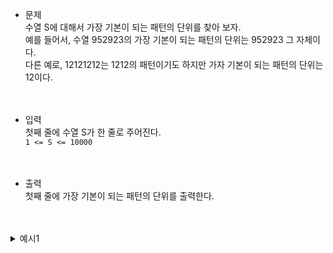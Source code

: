 - 문제<br>
수열 S에 대해서 가장 기본이 되는 패턴의 단위를 찾아 보자.<br>
예를 들어서, 수열 952923의 가장 기본이 되는 패턴의 단위는 952923 그 자체이다.<br>
다른 예로, 12121212는 1212의 패턴이기도 하지만 가자 기본이 되는 패턴의 단위는 12이다.<br><br><br>

- 입력<br>
첫째 줄에 수열 S가 한 줄로 주어진다.<br>
`1 <= S <= 10000`<br><br><br>

- 출력<br>
첫째 줄에 가장 기본이 되는 패턴의 단위를 출력한다.<br><br><br>

<details>
  <summary>예시1</summary>
	
	- 입력
	121812181218121812181

	- 출력
	121812181218121812181
</details>
